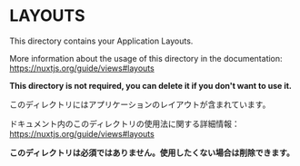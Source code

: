 # LAYOUTS

This directory contains your Application Layouts.

More information about the usage of this directory in the documentation:
https://nuxtjs.org/guide/views#layouts

**This directory is not required, you can delete it if you don't want to use it.**

このディレクトリにはアプリケーションのレイアウトが含まれています。

ドキュメント内のこのディレクトリの使用法に関する詳細情報：
https://nuxtjs.org/guide/views#layouts

**このディレクトリは必須ではありません。使用したくない場合は削除できます。**